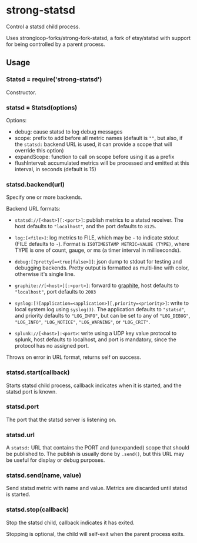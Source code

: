 # strong-statsd

Control a statsd child process.

Uses strongloop-forks/strong-fork-statsd, a fork of etsy/statsd with support
for being controlled by a parent process.

## Usage

### Statsd = require('strong-statsd')

Constructor.

### statsd = Statsd(options)

Options:

- debug: cause statsd to log debug messages
- scope: prefix to add before all metric names (default is `""`, but also,
  if the `statsd:` backend URL is used, it can provide a scope that will
  override this option)
- expandScope: function to call on scope before using it as a prefix
- flushInterval: accumulated metrics will be processed and emitted at this
  interval, in seconds (default is 15)

### statsd.backend(url)

Specify one or more backends.

Backend URL formats:

- `statsd://[<host>][:<port>]`: publish metrics to a statsd receiver. The host
  defaults to `"localhost"`, and the port defaults to `8125`.

- `log:[<file>]`: log metrics to FILE, which may be `-` to indicate stdout (FILE
  defaults to `-`). Format is `ISOTIMESTAMP METRIC=VALUE (TYPE)`, where TYPE is
  one of count, gauge, or ms (a timer interval in milliseconds).

- `debug:[?pretty[=<true|false>]]`: json dump to stdout for testing and
  debugging backends. Pretty output is formatted as multi-line with color,
  otherwise it's single line.

- `graphite://[<host>][:<port>]`: forward to
  [graphite](http://graphite.readthedocs.org/en/latest/), host defaults to
  `"localhost"`, port defaults to `2003`

- `syslog:[?[application=<application>][,priority=<priority>]`: write to
  local system log using `syslog(3)`. The application defaults to `"statsd"`,
  and priority defaults to `"LOG_INFO"`, but can be set to any of `"LOG_DEBUG"`,
  `"LOG_INFO"`, `"LOG_NOTICE"`, `"LOG_WARNING"`, or `"LOG_CRIT"`.

- `splunk://[<host>]:<port>`: write using a UDP key value protocol to splunk,
  host defaults to localhost, and port is mandatory, since the protocol has no
  assigned port.

Throws on error in URL format, returns self on success.

### statsd.start(callback)

Starts statsd child process, callback indicates when it is started, and the
statsd port is known.

### statsd.port

The port that the statsd server is listening on.

### statsd.url

A `statsd:` URL that contains the PORT and (unexpanded) scope that should be
published to. The publish is usually done by `.send()`, but this URL may
be useful for display or debug purposes.

### statsd.send(name, value)

Send statsd metric with name and value. Metrics are discarded until statsd
is started.

### statsd.stop(callback)

Stop the statsd child, callback indicates it has exited.

Stopping is optional, the child will self-exit when the parent process exits.
